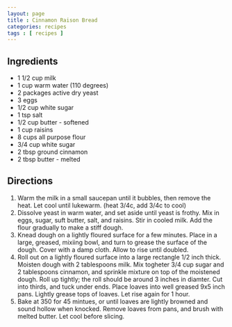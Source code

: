 ```yaml
---
layout: page
title : Cinnamon Raison Bread
categories: recipes
tags : [ recipes ]
---
```


## Ingredients

* 1 1/2 cup milk
* 1 cup warm water (110 degrees)
* 2 packages active dry yeast
* 3 eggs
* 1/2 cup white sugar
* 1 tsp salt
* 1/2 cup butter - softened
* 1 cup raisins
* 8 cups all purpose flour
* 3/4 cup white sugar
* 2 tbsp ground cinnamon
* 2 tbsp butter - melted

## Directions

1. Warm the milk in a small saucepan until it bubbles, then remove the heat. Let cool until lukewarm. (heat 3/4c, add 3/4c to cool)
2. Dissolve yeast in warm water, and set aside until yeast is frothy. Mix in eggs, sugar, suft butter, salt, and raisins. Stir in cooled milk. Add the flour gradually to make a stiff dough.
3. Knead dough on a lightly floured surface for a few minutes. Place in a large, greased, mixiing bowl, and turn to grease the surface of the dough. Cover with a damp cloth. Allow to rise until doubled.
4. Roll out on a lightly floured surface into a large rectangle 1/2 inch thick. Moisten dough with 2 tablespoons milk. Mix togheter 3/4 cup sugar and 2 tablespoons cinnamon, and sprinkle mixture on top of the moistened dough. Roll up tightly; the roll should be around 3 inches in diamter. Cut into thirds, and tuck under ends. Place loaves into well greased 9x5 inch pans. Lightly grease tops of loaves. Let rise again for 1 hour.
5. Bake at 350 for 45 mintues, or until loaves are lightly browned and sound hollow when knocked. Remove loaves from pans, and brush with melted butter. Let cool before slicing.
